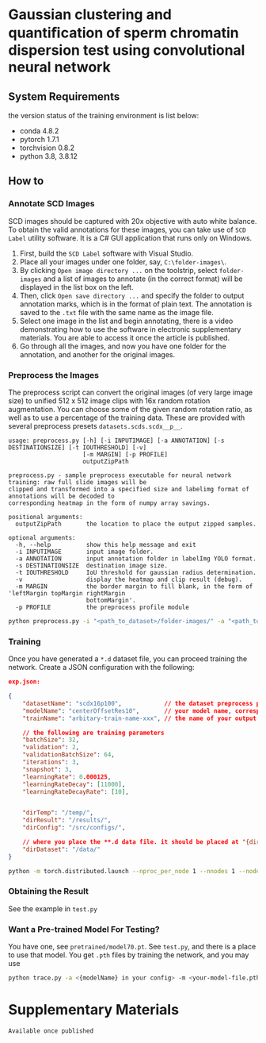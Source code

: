 
# Gaussian clustering and quantiﬁcation of sperm chromatin dispersion test using convolutional neural network

## System Requirements

the version status of the training environment is list below:
* conda 4.8.2
* pytorch 1.7.1
* torchvision 0.8.2
* python 3.8, 3.8.12

## How to

### Annotate SCD Images

SCD images should be captured with 20x objective with auto white balance. To obtain the valid annotations for these images, you can take use of `SCD Label` utility software. It is a C# GUI application that runs only on Windows.

1. First, build the `SCD Label` software with Visual Studio. 
2. Place all your images under one folder, say, `C:\folder-images\`.
3. By clicking `Open image directory ...` on the toolstrip, select `folder-images` and a list of images to annotate (in the correct format) will be displayed in the list box on the left.
4. Then, click `Open save directory ...` and specify the folder to output annotation marks, which is in the format of plain text. The annotation is saved to the `.txt` file with the same name as the image file.
5. Select one image in the list and begin annotating, there is a video demonstrating how to use the software in electronic supplementary materials. You are able to access it once the article is published.
6. Go through all the images, and now you have one folder for the annotation, and another for the original images.


### Preprocess the Images

The preprocess script can convert the original images (of very large image size) to unified 512 x 512 image clips with 16x random rotation augmentation. You can choose some of the given random rotation ratio, as well as to use a percentage of the training data. These are provided with several preprocess presets `datasets.scds.scdx__p__`.

```
usage: preprocess.py [-h] [-i INPUTIMAGE] [-a ANNOTATION] [-s DESTINATIONSIZE] [-t IOUTHRESHOLD] [-v]
                     [-m MARGIN] [-p PROFILE]
                     outputZipPath

preprocess.py - sample preprocess executable for neural network training: raw full slide images will be
clipped and transformed into a specified size and labelimg format of annotations will be decoded to
corresponding heatmap in the form of numpy array savings.

positional arguments:
  outputZipPath       the location to place the output zipped samples.

optional arguments:
  -h, --help          show this help message and exit
  -i INPUTIMAGE       input image folder.
  -a ANNOTATION       input annotation folder in labelImg YOLO format.
  -s DESTINATIONSIZE  destination image size.
  -t IOUTHRESHOLD     IoU threshold for gaussian radius determination.
  -v                  display the heatmap and clip result (debug).
  -m MARGIN           the border margin to fill blank, in the form of 'leftMargin topMargin rightMargin    
                      bottomMargin'.
  -p PROFILE          the preprocess profile module
```

```bash
python preprocess.py -i "<path_to_dataset>/folder-images/" -a "<path_to_dataset>/folder-annotations/" -s 512 -t 0.5 -m "0 0 0 0" -p "datasets.scds.scdx16p100" "<dataset>.d"
```

### Training

Once you have generated a `*.d` dataset file, you can proceed training the network. Create a JSON configuration with the following:

```json
exp.json:

{
    "datasetName": "scdx16p100",            // the dataset preprocess profile
    "modelName": "centerOffsetRes10",       // your model name, corresponding the python file in trainer/model/
    "trainName": "arbitary-train-name-xxx", // the name of your output file, arbitary

    // the following are training parameters
    "batchSize": 32,
    "validation": 2,
    "validationBatchSize": 64,
    "iterations": 3,
    "snapshot": 3,
    "learningRate": 0.000125,
    "learningRateDecay": [11000],
    "learningRateDecayRate": [10],


    "dirTemp": "/temp/",
    "dirResult": "/results/",
    "dirConfig": "/src/configs/",

    // where you place the **.d data file. it should be placed at "{dirDataset}{datasetName}.d"
    "dirDataset": "/data/"
}
```

```bash
python -m torch.distributed.launch --nproc_per_node 1 --nnodes 1 --node_rank 0 train.py /configs/exp.json -gpu
```

### Obtaining the Result

See the example in `test.py`

### Want a Pre-trained Model For Testing?

You have one, see `pretrained/model70.pt`. See `test.py`, and there is a place to use that model. You get `.pth` files by training the network, and you may use

```bash
python trace.py -a <{modelName} in your config> -m <your-model-file.pth> -s '1 1 512 512' -wrapped output.pt
```

# Supplementary Materials

`Available once published`